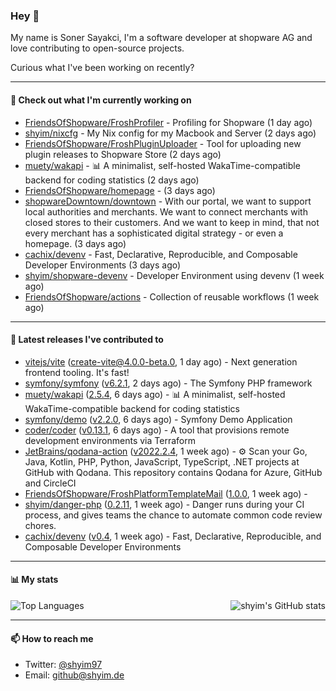 ### Hey 👋

My name is Soner Sayakci, I'm a software developer at shopware AG and love contributing to open-source projects.

Curious what I've been working on recently?

---

#### 👷 Check out what I'm currently working on

- [FriendsOfShopware/FroshProfiler](https://github.com/FriendsOfShopware/FroshProfiler) - Profiling for Shopware (1 day ago)
- [shyim/nixcfg](https://github.com/shyim/nixcfg) - My Nix config for my Macbook and Server (2 days ago)
- [FriendsOfShopware/FroshPluginUploader](https://github.com/FriendsOfShopware/FroshPluginUploader) - Tool for uploading new plugin releases to Shopware Store (2 days ago)
- [muety/wakapi](https://github.com/muety/wakapi) - 📊 A minimalist, self-hosted WakaTime-compatible backend for coding statistics (2 days ago)
- [FriendsOfShopware/homepage](https://github.com/FriendsOfShopware/homepage) -  (3 days ago)
- [shopwareDowntown/downtown](https://github.com/shopwareDowntown/downtown) - With our portal, we want to support local authorities and merchants. We want to connect merchants with closed stores to their customers. And we want to keep in mind, that not every merchant has a sophisticated digital strategy - or even a homepage. (3 days ago)
- [cachix/devenv](https://github.com/cachix/devenv) - Fast, Declarative, Reproducible, and Composable Developer Environments (3 days ago)
- [shyim/shopware-devenv](https://github.com/shyim/shopware-devenv) - Developer Environment using devenv (1 week ago)
- [FriendsOfShopware/actions](https://github.com/FriendsOfShopware/actions) - Collection of reusable workflows (1 week ago)

---

#### 🔭 Latest releases I've contributed to

- [vitejs/vite](https://github.com/vitejs/vite) ([create-vite@4.0.0-beta.0](https://github.com/vitejs/vite/releases/tag/create-vite%404.0.0-beta.0), 1 day ago) - Next generation frontend tooling. It&#39;s fast!
- [symfony/symfony](https://github.com/symfony/symfony) ([v6.2.1](https://github.com/symfony/symfony/releases/tag/v6.2.1), 2 days ago) - The Symfony PHP framework
- [muety/wakapi](https://github.com/muety/wakapi) ([2.5.4](https://github.com/muety/wakapi/releases/tag/2.5.4), 6 days ago) - 📊 A minimalist, self-hosted WakaTime-compatible backend for coding statistics
- [symfony/demo](https://github.com/symfony/demo) ([v2.2.0](https://github.com/symfony/demo/releases/tag/v2.2.0), 6 days ago) - Symfony Demo Application
- [coder/coder](https://github.com/coder/coder) ([v0.13.1](https://github.com/coder/coder/releases/tag/v0.13.1), 6 days ago) - A tool that provisions remote development environments via Terraform
- [JetBrains/qodana-action](https://github.com/JetBrains/qodana-action) ([v2022.2.4](https://github.com/JetBrains/qodana-action/releases/tag/v2022.2.4), 1 week ago) - ⚙️ Scan your Go, Java, Kotlin, PHP, Python, JavaScript, TypeScript, .NET projects at GitHub with Qodana. This repository contains Qodana for Azure, GitHub and CircleCI
- [FriendsOfShopware/FroshPlatformTemplateMail](https://github.com/FriendsOfShopware/FroshPlatformTemplateMail) ([1.0.0](https://github.com/FriendsOfShopware/FroshPlatformTemplateMail/releases/tag/1.0.0), 1 week ago) - 
- [shyim/danger-php](https://github.com/shyim/danger-php) ([0.2.11](https://github.com/shyim/danger-php/releases/tag/0.2.11), 1 week ago) - Danger runs during your CI process, and gives teams the chance to automate common code review chores.
- [cachix/devenv](https://github.com/cachix/devenv) ([v0.4](https://github.com/cachix/devenv/releases/tag/v0.4), 1 week ago) - Fast, Declarative, Reproducible, and Composable Developer Environments

---

#### 📊 My stats

<img align="right" alt="shyim's GitHub stats" src="https://github-readme-stats.vercel.app/api?username=shyim&count_private=1&show_icons=true&" />

![Top Languages](https://github-readme-stats.vercel.app/api/top-langs/?username=shyim)

---

#### 📫 How to reach me

- Twitter: [@shyim97](https://twitter.com/shyim97)
- Email: [github@shyim.de](mailto://github@shyim.de)
